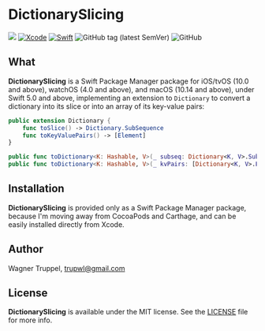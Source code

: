 # DictionarySlicing
![](https://img.shields.io/badge/platforms-iOS%2010%20%7C%20tvOS%2010%20%7C%20watchOS%204%20%7C%20macOS%2010.14-red)
[![Xcode](https://img.shields.io/badge/Xcode-11-blueviolet.svg)](https://developer.apple.com/xcode)
[![Swift](https://img.shields.io/badge/Swift-5.0-orange.svg)](https://swift.org)
![GitHub tag (latest SemVer)](https://img.shields.io/github/v/tag/wltrup/DictionarySlicing)
![GitHub](https://img.shields.io/github/license/wltrup/DictionarySlicing)

## What

**DictionarySlicing** is a Swift Package Manager package for iOS/tvOS (10.0 and above), watchOS (4.0 and above), and macOS (10.14 and above), under Swift 5.0 and above,  implementing an extension to `Dictionary` to convert a dictionary into its slice or into an array of its key-value pairs:
```swift
public extension Dictionary {
    func toSlice() -> Dictionary.SubSequence 
    func toKeyValuePairs() -> [Element]     
}

public func toDictionary<K: Hashable, V>(_ subseq: Dictionary<K, V>.SubSequence) -> [K: V]
public func toDictionary<K: Hashable, V>(_ kvPairs: [Dictionary<K, V>.Element]) -> [K: V]
```

## Installation

**DictionarySlicing** is provided only as a Swift Package Manager package, because I'm moving away from CocoaPods and Carthage, and can be easily installed directly from Xcode.

## Author

Wagner Truppel, trupwl@gmail.com

## License

**DictionarySlicing** is available under the MIT license. See the [LICENSE](./LICENSE) file for more info.
